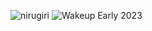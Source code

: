 ![nirugiri](https://img.shields.io/static/v1?label=nirugiri&message=1294613&color=ff69b4)
![Wakeup Early 2023](https://img.shields.io/badge/Wakeup_Early_2023-6/7-blue)
